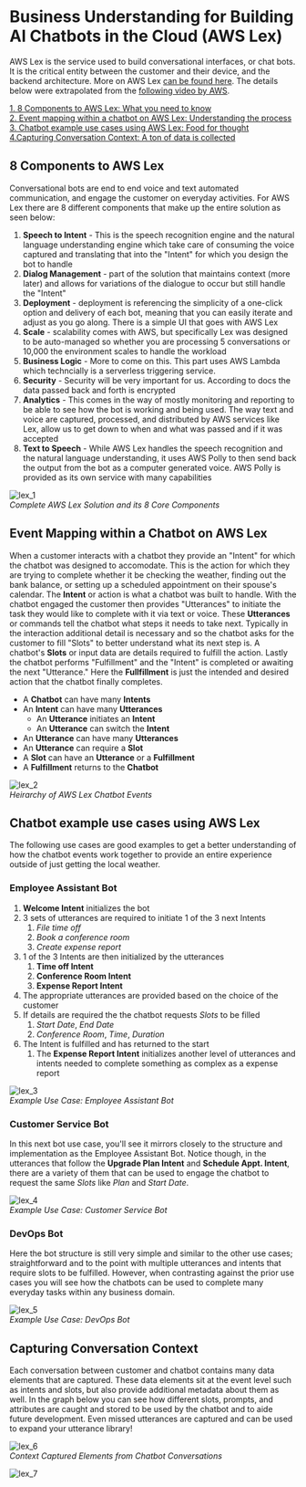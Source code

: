 # Business Understanding for Building AI Chatbots in the Cloud (AWS Lex)
AWS Lex is the service used to build conversational interfaces, or chat bots. It is the critical entity between the customer and their device, and the backend architecture. More on AWS Lex [can be found here](https://aws.amazon.com/lex). The details below were extrapolated from the [following video by AWS](https://youtu.be/qe9nRU6ZHAI).

[1. 8 Components to AWS Lex: What you need to know](#8-components-to-aws-lex)</br>
[2. Event mapping within a chatbot on AWS Lex:  Understanding the process](#event-mapping-within-a-chatbot-on-aws-lex)</br>
[3. Chatbot example use cases using AWS Lex:  Food for thought](#chatbot-example-use-cases-using-aws-lex)<br/>
[4.Capturing Conversation Context:  A ton of data is collected](#capturing-conversation-context)


## 8 Components to AWS Lex
Conversational bots are end to end voice and text automated communication, and engage the customer on everyday activities. For AWS Lex there are 8 different components that make up the entire solution as seen below:</br>
1. **Speech to Intent** - This is the speech recognition engine and the natural language understanding engine which take care of consuming the voice captured and translating that into the "Intent" for which you design the bot to handle
2. **Dialog Management** - part of the solution that maintains context (more later) and allows for variations of the dialogue to occur but still handle the "Intent"
3. **Deployment** - deployment is referencing the simplicity of a one-click option and delivery of each bot, meaning that you can easily iterate and adjust as you go along. There is a simple UI that goes with AWS Lex
4. **Scale** - scalability comes with AWS, but specifically Lex was designed to be auto-managed so whether you are processing 5 conversations or 10,000 the environment scales to handle the workload
5. **Business Logic** - More to come on this. This part uses AWS Lambda which techncially is a serverless triggering service.
6. **Security** - Security will be very important for us. According to docs the data passed back and forth is encrypted
7. **Analytics** - This comes in the way of mostly monitoring and reporting to be able to see how the bot is working and being used. The way text and voice are captured, processed, and distributed by AWS services like Lex, allow us to get down to when and what was passed and if it was accepted
8. **Text to Speech** - While AWS Lex handles the speech recognition and the natural language understanding, it uses AWS Polly to then send back the output from the bot as a computer generated voice. AWS Polly is provided as its own service with many capabilities

![lex_1](/training/aws_lex_arch_1.PNG)
</br>*Complete AWS Lex Solution and its 8 Core Components*

## Event Mapping within a Chatbot on AWS Lex 
When a customer interacts with a chatbot they provide an "Intent" for which the chatbot was designed to accomodate. This is the action for which they are trying to complete whether it be checking the weather, finding out the bank balance, or setting up a scheduled appointment on their spouse's calendar. The **Intent** or action is what a chatbot was built to handle. With the chatbot engaged the customer then provides "Utterances" to initiate the task they would like to complete with it via text or voice. These **Utterances** or commands tell the chatbot what steps it needs to take next. Typically in the interaction additional detail is necessary and so the chatbot asks for the customer to fill "Slots" to better understand what its next step is. A chatbot's **Slots** or input data are details required to fulfill the action. Lastly the chatbot performs "Fulfillment" and the "Intent" is completed or awaiting the next "Utterance." Here the **Fullfillment** is just the intended and desired action that the chatbot finally completes.

* A **Chatbot** can have many **Intents**
* An **Intent** can have many **Utterances**
  - An **Utterance** initiates an **Intent**
  - An **Utterance** can switch the **Intent**
* An **Utterance** can have many **Utterances** 
* An **Utterance** can require a  **Slot**
* A **Slot** can have an **Utterance** or a **Fulfillment**
* A **Fulfillment** returns to the **Chatbot**

![lex_2](/training/aws_lex_arch_2.PNG)
</br>*Heirarchy of AWS Lex Chatbot Events*

## Chatbot example use cases using AWS Lex
The following use cases are good examples to get a better understanding of how the chatbot events work together to provide an entire experience outside of just getting the local weather.

### Employee Assistant Bot
1. **Welcome Intent** initializes the bot
2. 3 sets of utterances are required to initiate 1 of the 3 next Intents
   1. *File time off*
   2. *Book a conference room*
   3. *Create expense report*
3. 1 of the 3 Intents are then initialized by the utterances
   1. **Time off Intent**
   2. **Conference Room Intent**
   3. **Expense Report Intent**
4. The appropriate utterances are provided based on the choice of the customer
5. If details are required the the chatbot requests *Slots* to be filled
   1. *Start Date*, *End Date*
   2. *Conference Room*, *Time*, *Duration*
6. The Intent is fulfilled and has returned to the start
   1. The **Expense Report Intent** initializes another level of utterances and intents needed to complete something as complex as a expense report
  
![lex_3](/training/aws_lex_arch_3.PNG)
</br>*Example Use Case:  Employee Assistant Bot*

### Customer Service Bot
In this next bot use case, you'll see it mirrors closely to the structure and implementation as the Employee Assistant Bot. Notice though, in the utterances that follow the **Upgrade Plan Intent** and **Schedule Appt. Intent**, there are a variety of them that can be used to engage the chatbot to request the same *Slots* like *Plan* and *Start Date*.

![lex_4](/training/aws_lex_arch_4.PNG)
</br>*Example Use Case:  Customer Service Bot*

### DevOps Bot
Here the bot structure is still very simple and similar to the other use cases; straightforward and to the point with multiple utterances and intents that require slots to be fulfilled. However, when contrasting against the prior use cases you will see how the chatbots can be used to complete many everyday tasks within any business domain.

![lex_5](/training/aws_lex_arch_5.PNG)
</br>*Example Use Case:  DevOps Bot*

## Capturing Conversation Context
Each conversation between customer and chatbot contains many data elements that are captured. These data elements sit at the event level such as intents and slots, but also provide additional metadata about them as well. In the graph below you can see how different slots, prompts, and attributes are caught and stored to be used by the chatbot and to aide future development. Even missed utterances are captured and can be used to expand your utterance library!

![lex_6](/training/aws_lex_arch_6.PNG)
</br>*Context Captured Elements from Chatbot Conversations*

![lex_7](/training/aws_lex_arch_7.PNG)
